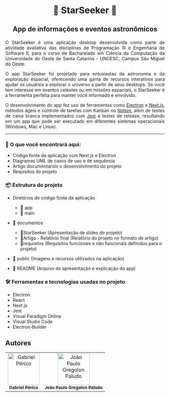 # <p align="center"> <strong> 🔭  StarSeeker  🌟 </strong> </p>

## <p align="center"> <strong> App de informações e eventos astronômicos </strong> </center> </p>

<p align="justify"> O StarSeeker é uma aplicação desktop desenvolvida como parte de atividade avaliativa das disciplinas de Programação III e Engenharia de Software II, para o curso de Bacharelado em Ciência da Computação da Universidade do Oeste de Santa Catarina - UNOESC, Campus São Miguel do Oeste. </p>

<p align="justify"> O app StarSeeker foi projetado para entusiastas da astronomia e da exploração espacial, oferecendo uma gama de recursos interativos para ajudar os usuários a explorar o universo a partir de seus desktops. Se você tem interesse em eventos celestes ou em missões espaciais, o StarSeeker é a ferramenta perfeita para manter você informado e envolvido. </p>

<p align="justify"> O desenvolvimento do app fez uso de ferramentas como <a href="https://www.electronjs.org/pt/">Electron</a> e <a href="https://nextjs.org/">Next.js</a>, métodos ágeis e controle de tarefas com Kanban no <a href="https://www.notion.so/pt-br">Notion</a>, além de testes de caixa branca implementados com <a href="https://jestjs.io/pt-BR/">Jest</a> e testes de release, resultando em um app que pode ser executado em diferentes sistemas operacionais (Windows, Mac e Linux). </p>

-----

### 🔎 O que você encontrará aqui:
- Código fonte da aplicação com Next.js e Electron
- Diagramas UML de casos de uso e de sequência
- Artigo documentando o desenvolvimento do projeto
- Requisitos do projeto


### 📦 Estrutura do projeto

- Diretórios de código fonte da aplicação
  - 📁 app
  - 📁 main

- 📁 documentos
  - 📑StarSeeker (Apresentação de slides do projeto)
  - 📑Artigo - Relatório final (Relatório do projeto no formato de artigo)
  - 📄requisitos (Requisitos funcionais e não funcionais definidos para o projeto)

- 📁 public (Imagens e recursos utilizados na aplicação)

- 📄 README (Arquivo de apresentação e explicação do app)


### 🛠️ Ferramentas e tecnologias usadas no projeto

- Electron
- React
- Next.js
- Jest
- Visual Paradigm Online
- Visual Studio Code
- Electron-Builder


## Autores

<table>
    <tr>
        <td align="center">
            <a href="https://github.com/gabrielperico">
                <img src="https://avatars.githubusercontent.com/u/49540363?v=4" width="100px;" alt="Gabriel Périco"/>
                <br>
                <sub>
                    <b>Gabriel Périco</b>
                </sub>
            </a>
        </td>
        <td align="center">
            <a href="https://github.com/joaopaludo">
                <img src="https://avatars.githubusercontent.com/u/72082760?v=4" width="100px;" alt="João Paulo Gregolon Paludo"/>
                <br>
                <sub>
                    <b>João Paulo Gregolon Paludo</b>
                </sub>
            </a>
        </td>
    </tr>
</table>
